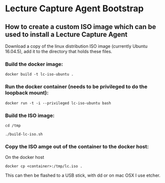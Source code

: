 # Lecture Capture Agent Bootstrap

## How to create a custom ISO image which can be used to install a Lecture Capture Agent

Download a copy of the linux distribution ISO image (currently Ubuntu 16.04.5), add it to the directory that holds these files.

### Build the docker image:

```docker build -t lc-iso-ubuntu .```

### Run the docker container (needs to be privileged to do the loopback mount):

```docker run -t -i --privileged lc-iso-ubuntu bash```

### Build the ISO image:

```cd /tmp```

```./build-lc-iso.sh```

### Copy the ISO amge out of the container to the docker host:

On the docker host

```docker cp <container>:/tmp/lc.iso .```

This can then be flashed to a USB stick, with dd or on mac OSX I use etcher.
